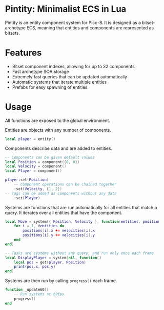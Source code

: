 # Pintity: Minimalist ECS in Lua

Pintity is an entity component system for Pico-8.
It is designed as a bitset-archetype ECS, meaning that entities and components are represented as bitsets.

# Features

- Bitset component indexes, allowing for up to 32 components
- Fast archetype SOA storage
- Extremely fast queries that can be updated automatically
- Automatic systems that iterate multiple entities
- Prefabs for easy spawning of entities

# Usage

All functions are exposed to the global environment.

Entities are objects with any number of components.

```lua
local player = entity()
```

Components describe data and are added to entities.

```lua
-- Components can be given default values
local Position = component({0, 0})
local Velocity = component()
local Player = component()

player:set(Position)
    -- component operations can be chained together
    :set(Velocity, {1, 2})
-- Tags can be added as components without any data
    :set(Player)
```

Systems are functions that are run automatically for all entities that match a query. It iterates over all entities that have the component.

```lua
local Move = system({ Position, Velocity }, function(entities, positions, velocities)
    for i = 1, #entities do
        positions[i].x += velocities[i].x
        positions[i].y += velocities[i].y
    end
end)

-- Tasks are systems without any query, and run only once each frame
local DisplayPlayer = system(nil, function()
    local pos = get(player, Position)
    print(pos.x, pos.y)
end)
```

Systems are then run by calling `progress()` each frame.

```lua
function _update60()
    -- Run systems at 60fps
    progress()
end
```